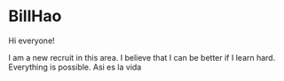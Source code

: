 # BillHao

Hi everyone!

I am a new recruit in this area. I believe that I can be better if I learn hard.
Everything is possible. Asi es la vida
